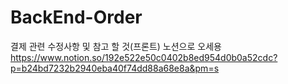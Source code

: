 # BackEnd-Order

결제 관련 수정사항 및 참고 할 것(프론트)
노션으로 오세용
https://www.notion.so/192e522e50c0402b8ed954d0b0a52cdc?p=b24bd7232b2940eba40f74dd88a68e8a&pm=s
